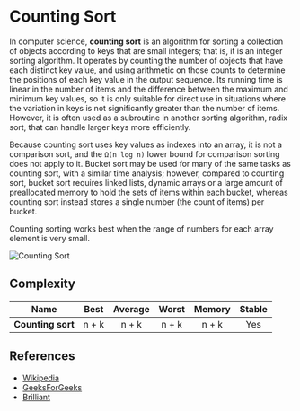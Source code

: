 # Counting Sort

In computer science, **counting sort** is an algorithm for sorting a collection of objects according to keys that are small integers; that is, it is an integer sorting algorithm. It operates by counting the number of objects that have each distinct key value, and using arithmetic on those counts to determine the positions of each key value in the output sequence. Its running time is linear in the number of items and the difference between the maximum and minimum key values, so it is only suitable for direct use in situations where the variation in keys is not significantly greater than the number of items. However, it is often used as a subroutine in another sorting algorithm, radix sort, that can handle larger keys more efficiently.

Because counting sort uses key values as indexes into an array, it is not a comparison sort, and the `Ω(n log n)` lower bound for comparison sorting does not apply to it. Bucket sort may be used for many of the same tasks as counting sort, with a similar time analysis; however, compared to counting sort, bucket sort requires linked lists, dynamic arrays or a large amount of preallocated memory to hold the sets of items within each bucket, whereas counting sort instead stores a single number (the count of items) per bucket.

Counting sorting works best when the range of numbers for each array element is very small.

![Counting Sort](https://d18l82el6cdm1i.cloudfront.net/uploads/hrUDdYC7OH-countingsort.gif)

## Complexity

| Name                  | Best            | Average             | Worst               | Memory    | Stable    |
| --------------------- | :-------------: | :-----------------: | :-----------------: | :-------: | :-------: |
| **Counting sort**     | n + k           | n + k               | n + k               | n + k     | Yes       | 

## References

- [Wikipedia](https://en.wikipedia.org/wiki/Counting_sort)
- [GeeksForGeeks](https://www.geeksforgeeks.org/counting-sort/)
- [Brilliant](https://brilliant.org/wiki/counting-sort/)